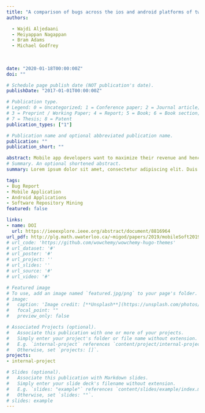 ```yaml
---
title: "A comparison of bugs across the ios and android platforms of two open source cross platform browser apps"
authors:

  - Wajdi Aljedaani
  - Meiyappan Nagappan
  - Bram Adams
  - Michael Godfrey
  
  
  
date: "2020-01-18T00:00:00Z"
doi: ""

# Schedule page publish date (NOT publication's date).
publishDate: "2017-01-01T00:00:00Z"

# Publication type.
# Legend: 0 = Uncategorized; 1 = Conference paper; 2 = Journal article;
# 3 = Preprint / Working Paper; 4 = Report; 5 = Book; 6 = Book section;
# 7 = Thesis; 8 = Patent
publication_types: ["1"]

# Publication name and optional abbreviated publication name.
publication: ""
publication_short: ""

abstract: Mobile app developers want to maximize their revenue and hence want to reach as large an audience as possible. In order to do this, they need to build apps for multiple platforms - like Google's Android and Apple's iOS, and maintain them in parallel. Past research has examined properties of the issues addressed in either Android or iOS, but not to compare the work between both. Our main motivation has been to determine if there were differences in how issues manifest themselves in iOS and Android, when we control for the projects, by considering the same apps across multiple platforms. In this paper, we compare issues across two mobile platforms - iOS and Android - for two open source browsers - Mozilla Firefox and Google Chromium. 
# Summary. An optional shortened abstract.
summary: Lorem ipsum dolor sit amet, consectetur adipiscing elit. Duis posuere tellus ac convallis placerat. Proin tincidunt magna sed ex sollicitudin condimentum.

tags:
- Bug Report
- Mobile Application
- Android Applications
- Software Repository Mining
featured: false

links:
- name: DOI
  url: https://ieeexplore.ieee.org/abstract/document/8816964
url_pdf: http://plg.math.uwaterloo.ca/~migod/papers/2019/mobileSoft2019.pdf
# url_code: 'https://github.com/wowchemy/wowchemy-hugo-themes'
# url_dataset: '#'
# url_poster: '#'
# url_project: ''
# url_slides: ''
# url_source: '#'
# url_video: '#'

# Featured image
# To use, add an image named `featured.jpg/png` to your page's folder. 
# image:
#   caption: 'Image credit: [**Unsplash**](https://unsplash.com/photos/s9CC2SKySJM)'
#   focal_point: ""
#   preview_only: false

# Associated Projects (optional).
#   Associate this publication with one or more of your projects.
#   Simply enter your project's folder or file name without extension.
#   E.g. `internal-project` references `content/project/internal-project/index.md`.
#   Otherwise, set `projects: []`.
projects:
- internal-project

# Slides (optional).
#   Associate this publication with Markdown slides.
#   Simply enter your slide deck's filename without extension.
#   E.g. `slides: "example"` references `content/slides/example/index.md`.
#   Otherwise, set `slides: ""`.
# slides: example
---
```


<!-- {{% callout note %}}
Create your slides in Markdown - click the *Slides* button to check out the example.
{{% /callout %}}

Supplementary notes can be added here, including [code, math, and images](https://wowchemy.com/docs/writing-markdown-latex/). -->
